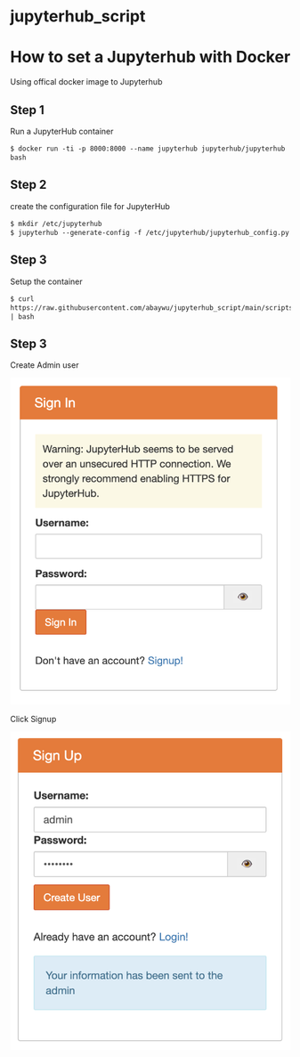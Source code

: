 # jupyterhub_script

# How to set a Jupyterhub with Docker

Using offical docker image to Jupyterhub

## Step 1

Run a JupyterHub container

```bash=
$ docker run -ti -p 8000:8000 --name jupyterhub jupyterhub/jupyterhub bash
```

## Step 2

create the configuration file for JupyterHub

```bash=
$ mkdir /etc/jupyterhub
$ jupyterhub --generate-config -f /etc/jupyterhub/jupyterhub_config.py
```

## Step 3

Setup the container 

```bash=
$ curl https://raw.githubusercontent.com/abaywu/jupyterhub_script/main/scripts/bootstrap | bash 
```

## Step 3

Create Admin user

![signin](assets/jupyterhub_signin.png)

Click Signup

![signup](assets/jupyterhub_signup.png)